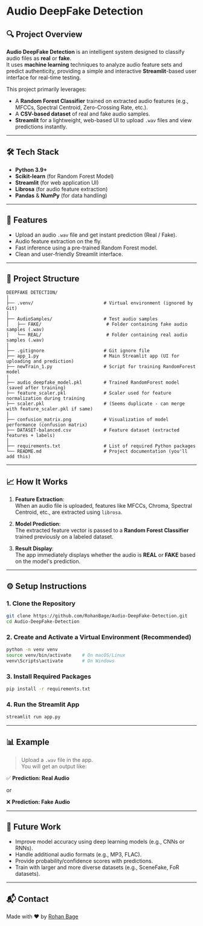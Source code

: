 # Audio DeepFake Detection



## 🔍 Project Overview

**Audio DeepFake Detection** is an intelligent system designed to classify audio files as **real** or **fake**.  
It uses **machine learning** techniques to analyze audio feature sets and predict authenticity, providing a simple and interactive **Streamlit**-based user interface for real-time testing.

This project primarily leverages:
- A **Random Forest Classifier** trained on extracted audio features (e.g., MFCCs, Spectral Centroid, Zero-Crossing Rate, etc.).
- A **CSV-based dataset** of real and fake audio samples.
- **Streamlit** for a lightweight, web-based UI to upload `.wav` files and view predictions instantly.

---

## 🛠️ Tech Stack

- **Python 3.9+**
- **Scikit-learn** (for Random Forest Model)
- **Streamlit** (for web application UI)
- **Librosa** (for audio feature extraction)
- **Pandas** & **NumPy** (for data handling)

---

## 🚀 Features

- Upload an audio `.wav` file and get instant prediction (Real / Fake).
- Audio feature extraction on the fly.
- Fast inference using a pre-trained Random Forest model.
- Clean and user-friendly Streamlit interface.

---

## 📂 Project Structure

```
DEEPFAKE DETECTION/
│
├── .venv/                          # Virtual environment (ignored by Git)
│
├── AudioSamples/                   # Test audio samples
│   ├── FAKE/                        # Folder containing fake audio samples (.wav)
│   └── REAL/                        # Folder containing real audio samples (.wav)
│
├── .gitignore                      # Git ignore file
├── app_1.py                        # Main Streamlit app (UI for uploading and prediction)
├── newTrain_1.py                   # Script for training RandomForest model
│
├── audio_deepfake_model.pkl        # Trained RandomForest model (saved after training)
├── feature_scaler.pkl              # Scaler used for feature normalization during training
├── scaler.pkl                      # (Seems duplicate - can merge with feature_scaler.pkl if same)
│
├── confusion_matrix.png            # Visualization of model performance (confusion matrix)
├── DATASET-balanced.csv            # Feature dataset (extracted features + labels)
│
├── requirements.txt                # List of required Python packages
└── README.md                       # Project documentation (you'll add this)

```

---

## 📈 How It Works

1. **Feature Extraction**:  
   When an audio file is uploaded, features like MFCCs, Chroma, Spectral Centroid, etc., are extracted using `librosa`.
   
2. **Model Prediction**:  
   The extracted feature vector is passed to a **Random Forest Classifier** trained previously on a labeled dataset.

3. **Result Display**:  
   The app immediately displays whether the audio is **REAL** or **FAKE** based on the model's prediction.

---

## ⚙️ Setup Instructions

### 1. Clone the Repository

```bash
git clone https://github.com/RohanBage/Audio-DeepFake-Detection.git
cd Audio-DeepFake-Detection
```

### 2. Create and Activate a Virtual Environment (Recommended)

```bash
python -m venv venv
source venv/bin/activate    # On macOS/Linux
venv\Scripts\activate       # On Windows
```

### 3. Install Required Packages

```bash
pip install -r requirements.txt
```

### 4. Run the Streamlit App

```bash
streamlit run app.py
```

---

## 📊 Example

> Upload a `.wav` file in the app.  
> You will get an output like:

✅ **Prediction: Real Audio**

or

❌ **Prediction: Fake Audio**

---

## 🤔 Future Work

- Improve model accuracy using deep learning models (e.g., CNNs or RNNs).
- Handle additional audio formats (e.g., MP3, FLAC).
- Provide probability/confidence scores with predictions.
- Train with larger and more diverse datasets (e.g., SceneFake, FoR datasets).

---


## 📬 Contact

Made with ❤️ by [Rohan Bage](https://github.com/RohanBage)

